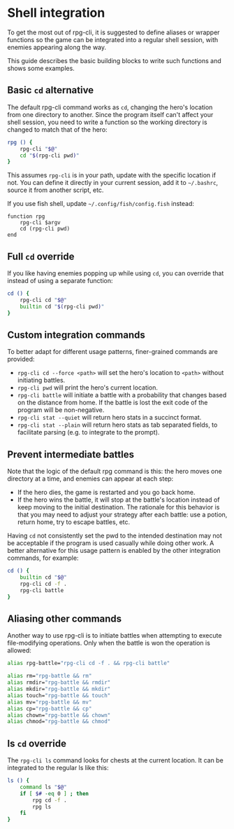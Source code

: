 # Shell integration

To get the most out of rpg-cli, it is suggested to define aliases or wrapper functions so the game can be integrated into a regular shell session, with enemies appearing along the way.

This guide describes the basic building blocks to write such functions and shows some examples.

## Basic `cd` alternative

The default rpg-cli command works as `cd`, changing the hero's location from
one directory to another. Since the program itself can't affect your shell session,
you need to write a function so the working directory is changed to match that of the hero:

```sh
rpg () {
    rpg-cli "$@"
    cd "$(rpg-cli pwd)"
}
```

This assumes `rpg-cli` is in your path, update with the specific location if not. You can define it directly in your current session, add it to `~/.bashrc`, source it from another script, etc.

If you use fish shell, update `~/.config/fish/config.fish` instead:

```fish
function rpg
    rpg-cli $argv
    cd (rpg-cli pwd)
end
```

## Full `cd` override

If you like having enemies popping up while using `cd`, you can override that instead of using a separate function:

```sh
cd () {
    rpg-cli cd "$@"
    builtin cd "$(rpg-cli pwd)"
}
```

## Custom integration commands

To better adapt for different usage patterns, finer-grained commands are provided:

* `rpg-cli cd --force <path>` will set the hero's location to `<path>` without initiating battles.
* `rpg-cli pwd` will print the hero's current location.
* `rpg-cli battle` will initiate a battle with a probability that changes based on the distance from home. If the battle is lost the exit code of the program will be non-negative.
* `rpg-cli stat --quiet` will return hero stats in a succinct format.
* `rpg-cli stat --plain` will return hero stats as tab separated fields, to facilitate parsing (e.g. to integrate to the prompt).

## Prevent intermediate battles

Note that the logic of the default rpg command is this: the hero moves one directory at a time, and enemies can appear at each step:

* If the hero dies, the game is restarted and you go back home.
* If the hero wins the battle, it will stop at the battle's location instead of keep moving to the initial destination. The rationale for this behavior is that you may need to adjust your strategy after each battle: use a potion, return home, try to escape battles, etc.

Having `cd` not consistently set the pwd to the intended destination may not be acceptable if the program is used casually while doing other work.
A better alternative for this usage pattern is enabled by the other integration commands, for example:

```sh
cd () {
    builtin cd "$@"
    rpg-cli cd -f .
    rpg-cli battle
}
```

## Aliasing other commands

Another way to use rpg-cli is to initiate battles when attempting to execute file-modifying operations. Only when the battle is won the operation is allowed:

```sh
alias rpg-battle="rpg-cli cd -f . && rpg-cli battle"

alias rm="rpg-battle && rm"
alias rmdir="rpg-battle && rmdir"
alias mkdir="rpg-battle && mkdir"
alias touch="rpg-battle && touch"
alias mv="rpg-battle && mv"
alias cp="rpg-battle && cp"
alias chown="rpg-battle && chown"
alias chmod="rpg-battle && chmod"
```

## ls `cd` override

The `rpg-cli ls` command looks for chests at the current location.
It can be integrated to the regular ls like this:

``` sh
ls () {
    command ls "$@"
    if [ $# -eq 0 ] ; then
        rpg cd -f .
        rpg ls
    fi
}
```
